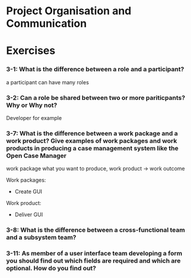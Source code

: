 # Project Organisation and Communication

# Exercises

### 3-1: What is the difference between a role and a participant?

a participant can have many roles

### 3-2: Can a role be shared between two or more pariticpants? Why or Why not?
Developer for example

### 3-7: What is the difference between a work package and a work product? Give examples of work packages and work products in producing a case management system like the Open Case Manager

work package what you want to produce, work product -> work outcome

Work packages:  
* Create GUI

Work product:  
* Deliver GUI

### 3-8: What is the difference between a cross-functional team and a subsystem team?

### 3-11: As member of a user interface team developing a form you should find out which fields are required and which are optional. How do you find out?